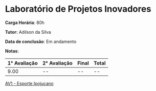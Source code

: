 # Laboratório de Projetos Inovadores

**Carga Horária**: 80h

**Tutor:** Adilson da Silva

**Data de conclusão**: Em andamento

**Notas**:

| 1° Avaliação | 2° Avaliação | Final | Total |
| ------------ | ------------ | :---- | ----- |
| 9.00         | --           | --    | --    |

[AV1 - Esporte Ipojucano](https://github.com/marcelofox4/faculdade-ads/tree/main/4-periodo/laboratorio-de-projetos-inovadores/av1-atividade-contextualizada)
